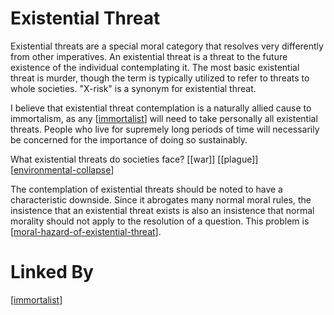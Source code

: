 # Existential Threat

Existential threats are a special moral category that resolves very differently from other imperatives.  An existential threat is a threat to the future existence of the individual contemplating it.  The most basic existential threat is murder, though the term is typically utilized to refer to threats to whole societies.  "X-risk" is a synonym for existential threat.

I believe that existential threat contemplation is a naturally allied cause to immortalism, as any [[immortalist]] will need to take personally all existential threats.  People who live for supremely long periods of time will necessarily be concerned for the importance of doing so sustainably.

What existential threats do societies face?
[[war]]
[[plague]]
[[environmental-collapse]]

The contemplation of existential threats should be noted to have a characteristic downside.  Since it abrogates many normal moral rules, the insistence that an existential threat exists is also an insistence that normal morality should not apply to the resolution of a question.  This problem is [[moral-hazard-of-existential-threat]].

# Linked By
[[immortalist]]

[//begin]: # "Autogenerated link references for markdown compatibility"
[immortalist]: immortalist "Immortalist"
[environmental-collapse]: environmental-collapse "Environmental Collapse"
[moral-hazard-of-existential-threat]: moral-hazard-of-existential-threat "Moral Hazard of Existential Threat"
[//end]: # "Autogenerated link references"